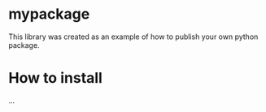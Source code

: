 # mypackage
This library was created as an example of how to publish your own python package.

# How to install
...